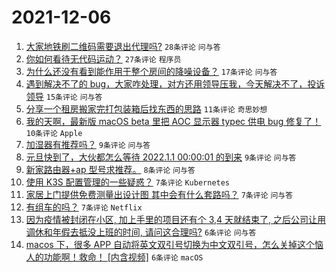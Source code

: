 # 2021-12-06

1. [大家地铁刷二维码需要退出代理吗?](https://www.v2ex.com/t/820249) `28条评论` `问与答`
1. [你如何看待无代码运动？](https://www.v2ex.com/t/820257) `27条评论` `程序员`
1. [为什么还没有看到能作用于整个房间的降噪设备？](https://www.v2ex.com/t/820252) `17条评论` `问与答`
1. [遇到解决不了的 bug，大家咋处理，对方还用领导压我，今天解决不了，投诉领导](https://www.v2ex.com/t/820253) `15条评论` `问与答`
1. [分享一个租房搬家完打包装箱后找东西的思路](https://www.v2ex.com/t/820276) `11条评论` `奇思妙想`
1. [我的天啊，最新版 macOS beta 里把 AOC 显示器 typec 供电 bug 修复了！](https://www.v2ex.com/t/820247) `10条评论` `Apple`
1. [加湿器有推荐吗？](https://www.v2ex.com/t/820263) `9条评论` `问与答`
1. [元旦快到了，大伙都怎么等待 2022.1.1 00:00:01 的到来](https://www.v2ex.com/t/820259) `9条评论` `问与答`
1. [新家路由器+ap 型号求推荐。](https://www.v2ex.com/t/820272) `8条评论` `问与答`
1. [使用 K3S 配置管理的一些疑惑？](https://www.v2ex.com/t/820267) `7条评论` `Kubernetes`
1. [家居上门提供免费测量出设计图 其中会有什么套路吗？](https://www.v2ex.com/t/820262) `7条评论` `问与答`
1. [有组车的吗？](https://www.v2ex.com/t/820254) `7条评论` `Netflix`
1. [因为疫情被封闭在小区, 加上手里的项目还有个 3,4 天就结束了, 之后公司让用调休和年假去抵没上班的时间, 请问这合理吗?](https://www.v2ex.com/t/820268) `6条评论` `问与答`
1. [macos 下，很多 APP 自动将英文双引号切换为中文双引号，怎么关掉这个恼人的功能啊！救命！ [内含视频]](https://www.v2ex.com/t/820256) `6条评论` `macOS`
